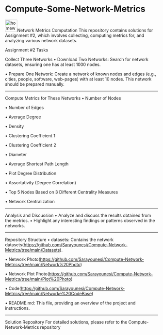 # Compute-Some-Network-Metrics
 <img width="40" height="40" src="https://img.icons8.com/?size=100&id=kOPTH4LnJoIU&format=png&color=000000" alt="homework"/>Network Metrics Computation
This repository contains solutions for Assignment #2, which involves collecting, computing metrics for, and analyzing various network datasets.

Assignment #2 Tasks

Collect Three Networks
•  Download Two Networks: Search for network datasets, ensuring one has at least 1000 nodes.

•  Prepare One Network: Create a network of known nodes and edges (e.g., cities, people, software, web-pages) with at least 10 nodes. This network should be prepared manually.

------------------------------------------------------------------------------------------
Compute Metrics for These Networks
•  Number of Nodes

•  Number of Edges

•  Average Degree

•  Density

•  Clustering Coefficient 1

•  Clustering Coefficient 2

•  Diameter

•  Average Shortest Path Length

•  Plot Degree Distribution

•  Assortativity (Degree Correlation)

•  Top 5 Nodes Based on 3 Different Centrality Measures

•  Network Centralization

--------------------------------------
Analysis and Discussion
•  Analyze and discuss the results obtained from the metrics.
•  Highlight any interesting findings or patterns observed in the networks.

-------------------
Repository Structure
•  datasets: Contains the network datasets(https://github.com/Sarayounesi/Compute-Network-Metrics/tree/main/Datasets).

•  Network Photo(https://github.com/Sarayounesi/Compute-Network-Metrics/tree/main/Network%20Photo)

•  Network Plot Photo(https://github.com/Sarayounesi/Compute-Network-Metrics/tree/main/Plot%20Photo)

•  Code(https://github.com/Sarayounesi/Compute-Network-Metrics/tree/main/Networke%20CodeBase)

•  README.md: This file, providing an overview of the project and instructions.

---------------------------------------------
Solution Repository
For detailed solutions, please refer to the Compute-Network-Metrics repository
